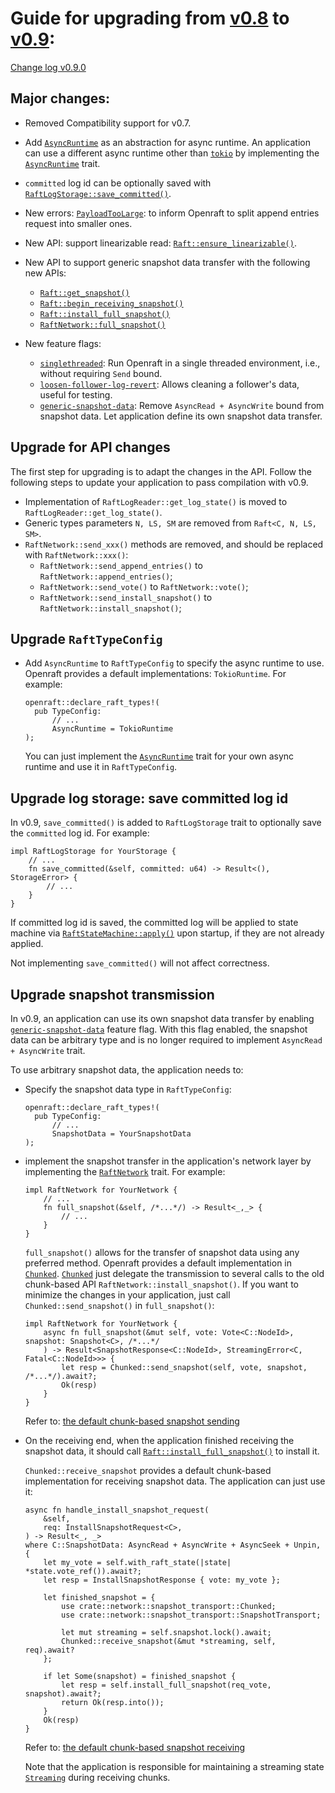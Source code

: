 # Guide for upgrading from [v0.8](https://github.com/datafuselabs/openraft/tree/v0.8.9) to [v0.9](https://github.com/datafuselabs/openraft/tree/release-0.9):

[Change log v0.9.0](https://github.com/datafuselabs/openraft/blob/release-0.9/change-log.md)


## Major changes:

- Removed Compatibility support for v0.7.

- Add [`AsyncRuntime`][] as an abstraction for async runtime.
  An application can use a different async runtime other than [`tokio`][] by implementing the [`AsyncRuntime`] trait.

- `committed` log id can be optionally saved with [`RaftLogStorage::save_committed()`][].

- New errors: [`PayloadTooLarge`][]: to inform Openraft to split append entries request into smaller ones.

- New API: support linearizable read: [`Raft::ensure_linearizable()`][].

- New API to support generic snapshot data transfer with the following new APIs:

    - [`Raft::get_snapshot()`][]
    - [`Raft::begin_receiving_snapshot()`][]
    - [`Raft::install_full_snapshot()`][]
    - [`RaftNetwork::full_snapshot()`][]

- New feature flags:

    - [`singlethreaded`][]: Run Openraft in a single threaded environment, i.e., without requiring `Send` bound.
    - [`loosen-follower-log-revert`][]: Allows cleaning a follower's data, useful for testing.
    - [`generic-snapshot-data`][]: Remove `AsyncRead + AsyncWrite` bound from snapshot data. Let application define its own snapshot data transfer.


## Upgrade for API changes 

The first step for upgrading is to adapt the changes in the API.
Follow the following steps to update your application to pass compilation with v0.9.

- Implementation of `RaftLogReader::get_log_state()` is moved to `RaftLogReader::get_log_state()`.
- Generic types parameters `N, LS, SM` are removed from `Raft<C, N, LS, SM>`.
- `RaftNetwork::send_xxx()` methods are removed, and should be replaced with `RaftNetwork::xxx()`:
  - `RaftNetwork::send_append_entries()` to `RaftNetwork::append_entries()`;
  - `RaftNetwork::send_vote()` to `RaftNetwork::vote()`;
  - `RaftNetwork::send_install_snapshot()` to `RaftNetwork::install_snapshot()`;


## Upgrade `RaftTypeConfig`

- Add `AsyncRuntime` to `RaftTypeConfig` to specify the async runtime to use.
  Openraft provides a default implementations: `TokioRuntime`.
  For example:
  ```ignore
  openraft::declare_raft_types!(
    pub TypeConfig:
        // ...
        AsyncRuntime = TokioRuntime
  );
  ```
  
  You can just implement the [`AsyncRuntime`][] trait for your own async runtime and use it in `RaftTypeConfig`.

## Upgrade log storage: save committed log id

In v0.9, `save_committed()` is added to `RaftLogStorage` trait to optionally save the `committed` log id.
For example:
```ignore
impl RaftLogStorage for YourStorage {
    // ...
    fn save_committed(&self, committed: u64) -> Result<(), StorageError> {
        // ...
    }
}
```

If committed log id is saved,
the committed log will be applied to state machine via [`RaftStateMachine::apply()`][] upon startup,
if they are not already applied.

Not implementing `save_committed()` will not affect correctness.

## Upgrade snapshot transmission

In v0.9, an application can use its own snapshot data transfer by enabling [`generic-snapshot-data`][] feature flag.
With this flag enabled, the snapshot data can be arbitrary type
and is no longer required to implement `AsyncRead + AsyncWrite` trait.

To use arbitrary snapshot data, the application needs to:

- Specify the snapshot data type in `RaftTypeConfig`:
  ```ignore
  openraft::declare_raft_types!(
    pub TypeConfig:
        // ...
        SnapshotData = YourSnapshotData
  );
  ```
  
- implement the snapshot transfer in the application's network layer by implementing the [`RaftNetwork`] trait.
  For example:
  ```ignore
  impl RaftNetwork for YourNetwork {
      // ...
      fn full_snapshot(&self, /*...*/) -> Result<_,_> {
          // ...
      }
  }
  ```

  `full_snapshot()` allows for the transfer of snapshot data using any preferred method.
  Openraft provides a default implementation in [`Chunked`][].
  [`Chunked`][] just delegate the transmission to several calls
  to the old chunk-based API `RaftNetwork::install_snapshot()`.
  If you want to minimize the changes in your application,
  just call `Chunked::send_snapshot()` in `full_snapshot()`:
  ```ignore 
  impl RaftNetwork for YourNetwork {
      async fn full_snapshot(&mut self, vote: Vote<C::NodeId>, snapshot: Snapshot<C>, /*...*/
      ) -> Result<SnapshotResponse<C::NodeId>, StreamingError<C, Fatal<C::NodeId>>> {
          let resp = Chunked::send_snapshot(self, vote, snapshot, /*...*/).await?;
          Ok(resp)
      }
  }
  ``` 
  
  Refer to: [the default chunk-based snapshot sending](https://github.com/datafuselabs/openraft/blob/2cc7170ffaf87c674e5ca13370402528f8ab3958/openraft/src/network/network.rs#L129)

- On the receiving end,
  when the application finished receiving the snapshot data,
  it should call [`Raft::install_full_snapshot()`][] to install it.

  `Chunked::receive_snapshot` provides a default chunk-based implementation for receiving snapshot data.
  The application can just use it:

  ```ignore
  async fn handle_install_snapshot_request(
      &self,
      req: InstallSnapshotRequest<C>,
  ) -> Result<_, _>
  where C::SnapshotData: AsyncRead + AsyncWrite + AsyncSeek + Unpin,
  {
      let my_vote = self.with_raft_state(|state| *state.vote_ref()).await?;
      let resp = InstallSnapshotResponse { vote: my_vote };

      let finished_snapshot = {
          use crate::network::snapshot_transport::Chunked;
          use crate::network::snapshot_transport::SnapshotTransport;

          let mut streaming = self.snapshot.lock().await;
          Chunked::receive_snapshot(&mut *streaming, self, req).await?
      };

      if let Some(snapshot) = finished_snapshot {
          let resp = self.install_full_snapshot(req_vote, snapshot).await?;
          return Ok(resp.into());
      }
      Ok(resp)
  }
  ```
  
  Refer to: [the default chunk-based snapshot receiving](https://github.com/datafuselabs/openraft/blob/c9a463f5ce73d1e7dd66eabfe909fe8d5a087f0e/openraft/src/raft/mod.rs#L447)
  
  Note that the application is responsible for maintaining a streaming state [`Streaming`][]
  during receiving chunks.



[`AsyncRuntime`]:                     `crate::AsyncRuntime`
[`RPCOption`]:                        `crate::network::RPCOption`
[`Chunked`]:                          `crate::network::snapshot_transport::Chunked`
[`Chunked::receive_snapshot`]:        `crate::network::snapshot_transport::Chunked::receive_snapshot`
[`Streaming`]:                        `crate::network::snapshot_transport::Streaming`

[`PayloadTooLarge`]:                  `crate::error::PayloadTooLarge`

[`Raft::ensure_linearizable()`]:      `crate::Raft::ensure_linearizable`
[`Raft::get_snapshot()`]:             `crate::Raft::get_snapshot`
[`Raft::begin_receiving_snapshot()`]: `crate::Raft::begin_receiving_snapshot`
[`Raft::install_full_snapshot()`]:    `crate::Raft::install_full_snapshot`

[`RaftNetwork`]:                      `crate::network::RaftNetwork`
[`RaftNetwork::full_snapshot()`]:     `crate::network::RaftNetwork::full_snapshot`

[`RaftLogStorage::save_committed()`]: `crate::storage::RaftLogStorage::save_committed`

[`RaftStateMachine::apply()`]:        `crate::storage::RaftStateMachine::apply`

[`singlethreaded`]:              `crate::docs::feature_flags#feature-flag-singlethreaded`
[`loosen-follower-log-revert`]:  `crate::docs::feature_flags#feature-flag-loosen-follower-log-revert`
[`generic-snapshot-data`]:       `crate::docs::feature_flags#feature-flag-generic-snapshot-data`
[`tracing-log`]:                 `crate::docs::feature_flags#feature-flag-tracing-log`

[`tokio`]: https://tokio.rs/ 
[`monoio`]: https://github.com/bytedance/monoio
